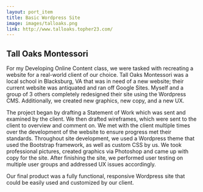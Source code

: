 ```yaml
---
layout: port_item
title: Basic Wordpress Site
image: images/talloaks.png
link: http://www.talloaks.topher23.com/
---
```


## Tall Oaks Montessori

For my Developing Online Content class, we were tasked with recreating a website for a real-world client of our choice. Tall Oaks Montessori was a local school in Blacksburg, VA that was in need of a new website; their current website was antiquated and ran off Google Sites. Myself and a group of 3 others completely redesigned their site using the Wordpress CMS. Additionally, we created new graphics, new copy, and a new UX. 

The project began by drafting a Statement of Work which was sent and examined by the client. We then drafted wireframes, which were sent to the client to overview and comment on. We met with the client multiple times over the development of the website to ensure progress met their standards. Throughout site development, we used a Wordpress theme that used the Bootstrap framework, as well as custom CSS by us. We took professional pictures, created graphics via Photoshop and came up with copy for the site. After finishing the site, we performed user testing on multiple user groups and addressed UX issues accordingly. 

Our final product was a fully functional, responsive Wordpress site that could be easily used and customized by our client. 